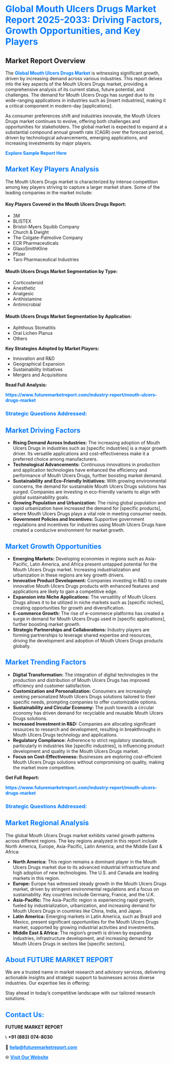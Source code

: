 <h1 style="color: #007BFF;">Global Mouth Ulcers Drugs Market Report 2025-2033: Driving Factors, Growth Opportunities, and Key Players</h1>

<section id="overview">
<h2>Market Report Overview</h2>
<p>The <a href="https://www.futuremarketreport.com/industry-report/mouth-ulcers-drugs-market" style="color: #007BFF; text-decoration: none;"><strong>Global Mouth Ulcers Drugs Market</strong></a> is witnessing significant growth, driven by increasing demand across various industries. This report delves into the key aspects of the Mouth Ulcers Drugs market, providing a comprehensive analysis of its current status, future potential, and challenges. The demand for Mouth Ulcers Drugs has surged due to its wide-ranging applications in industries such as [insert industries], making it a critical component in modern-day [applications].</p>
<p>As consumer preferences shift and industries innovate, the Mouth Ulcers Drugs market continues to evolve, offering both challenges and opportunities for stakeholders. The global market is expected to expand at a substantial compound annual growth rate (CAGR) over the forecast period, driven by technological advancements, emerging applications, and increasing investments by major players.</p>
</section>

<section id="overview">
<p><a href="https://www.futuremarketreport.com/request-sample/reportId=105907" style="color: #007BFF; text-decoration: none;"><strong>Explore Sample Report Here</strong></a></p>
</section>

<section id="key-players">
<h2 style="color: #007BFF;">Market Key Players Analysis</h2>
<p>The Mouth Ulcers Drugs market is characterized by intense competition among key players striving to capture a larger market share. Some of the leading companies in the market include:</p>
<h4>Key Players Covered in the Mouth Ulcers Drugs Report:</h4>
<ul><li>3M</li><li>BLISTEX</li><li>Bristol-Myers Squibb Company</li><li>Church &amp; Dwight</li><li>The Colgate-Palmolive Company</li><li>ECR Pharmaceuticals</li><li>GlaxoSmithKline</li><li>Pfizer</li><li>Taro Pharmaceutical Industries</li></ul>
<h4>Mouth Ulcers Drugs Market Segmentation by Type:</h4>
<ul><li>Corticosteroid</li><li>Anesthetic</li><li>Analgesic</li><li>Antihistamine</li><li>Antimicrobial</li></ul>

<h4>Mouth Ulcers Drugs Market Segmentation by Application:</h4>
<ul><li>Aphthous Stomatitis</li><li>Oral Lichen Planus</li><li>Others</li></ul>
<p><strong>Key Strategies Adopted by Market Players:</strong></p>
<ul>
<li>Innovation and R&D</li>
<li>Geographical Expansion</li>
<li>Sustainability Initiatives</li>
<li>Mergers and Acquisitions</li>
</ul>
</section>

<section>
<p><strong>Read Full Analysis: </strong></p><a href="https://www.futuremarketreport.com/industry-report/mouth-ulcers-drugs-market" style="color: #007BFF; text-decoration: none;"><strong>https://www.futuremarketreport.com/industry-report/mouth-ulcers-drugs-market</strong></a>
<h3 style="color: #007BFF;">Strategic Questions Addressed:</h3>
</section>

<section id="driving-factors">
<h2 style="color: #007BFF;">Market Driving Factors</h2>
<ul>
<li><strong>Rising Demand Across Industries:</strong> The increasing adoption of Mouth Ulcers Drugs in industries such as [specific industries] is a major growth driver. Its versatile applications and cost-effectiveness make it a preferred choice among manufacturers.</li>
<li><strong>Technological Advancements:</strong> Continuous innovations in production and application technologies have enhanced the efficiency and performance of Mouth Ulcers Drugs, further boosting market demand.</li>
<li><strong>Sustainability and Eco-Friendly Initiatives:</strong> With growing environmental concerns, the demand for sustainable Mouth Ulcers Drugs solutions has surged. Companies are investing in eco-friendly variants to align with global sustainability goals.</li>
<li><strong>Growing Population and Urbanization:</strong> The rising global population and rapid urbanization have increased the demand for [specific products], where Mouth Ulcers Drugs plays a vital role in meeting consumer needs.</li>
<li><strong>Government Policies and Incentives:</strong> Supportive government regulations and incentives for industries using Mouth Ulcers Drugs have created a conducive environment for market growth.</li>
</ul>
</section>

<section id="growth-opportunities">
<h2 style="color: #007BFF;">Market Growth Opportunities</h2>
<ul>
<li><strong>Emerging Markets:</strong> Developing economies in regions such as Asia-Pacific, Latin America, and Africa present untapped potential for the Mouth Ulcers Drugs market. Increasing industrialization and urbanization in these regions are key growth drivers.</li>
<li><strong>Innovative Product Development:</strong> Companies investing in R&D to create innovative Mouth Ulcers Drugs products with enhanced features and applications are likely to gain a competitive edge.</li>
<li><strong>Expansion into Niche Applications:</strong> The versatility of Mouth Ulcers Drugs allows it to be utilized in niche markets such as [specific niches], creating opportunities for growth and diversification.</li>
<li><strong>E-commerce Growth:</strong> The rise of e-commerce platforms has created a surge in demand for Mouth Ulcers Drugs used in [specific applications], further boosting market growth.</li>
<li><strong>Strategic Partnerships and Collaborations:</strong> Industry players are forming partnerships to leverage shared expertise and resources, driving the development and adoption of Mouth Ulcers Drugs products globally.</li>
</ul>
</section>

<section id="trending-factors">
<h2 style="color: #007BFF;">Market Trending Factors</h2>
<ul>
<li><strong>Digital Transformation:</strong> The integration of digital technologies in the production and distribution of Mouth Ulcers Drugs has improved efficiency and customer satisfaction.</li>
<li><strong>Customization and Personalization:</strong> Consumers are increasingly seeking personalized Mouth Ulcers Drugs solutions tailored to their specific needs, prompting companies to offer customizable options.</li>
<li><strong>Sustainability and Circular Economy:</strong> The push towards a circular economy has driven demand for recyclable and reusable Mouth Ulcers Drugs solutions.</li>
<li><strong>Increased Investment in R&D:</strong> Companies are allocating significant resources to research and development, resulting in breakthroughs in Mouth Ulcers Drugs technology and applications.</li>
<li><strong>Regulatory Compliance:</strong> Adherence to strict regulatory standards, particularly in industries like [specific industries], is influencing product development and quality in the Mouth Ulcers Drugs market.</li>
<li><strong>Focus on Cost-Effectiveness:</strong> Businesses are exploring cost-efficient Mouth Ulcers Drugs solutions without compromising on quality, making the market more competitive.</li>
</ul>
</section>

<section>
<p><strong>Get Full Report: </strong></p><a href="https://www.futuremarketreport.com/industry-report/mouth-ulcers-drugs-market" style="color: #007BFF; text-decoration: none;"><strong>https://www.futuremarketreport.com/industry-report/mouth-ulcers-drugs-market</strong></a>
<h3 style="color: #007BFF;">Strategic Questions Addressed:</h3>
</section>


<section id="regional-analysis">
<h2 style="color: #007BFF;">Market Regional Analysis</h2>
<p>The global Mouth Ulcers Drugs market exhibits varied growth patterns across different regions. The key regions analyzed in this report include North America, Europe, Asia-Pacific, Latin America, and the Middle East & Africa:</p>
<ul>
<li><strong>North America:</strong> This region remains a dominant player in the Mouth Ulcers Drugs market due to its advanced industrial infrastructure and high adoption of new technologies. The U.S. and Canada are leading markets in this region.</li>
<li><strong>Europe:</strong> Europe has witnessed steady growth in the Mouth Ulcers Drugs market, driven by stringent environmental regulations and a focus on sustainability. Key countries include Germany, France, and the U.K.</li>
<li><strong>Asia-Pacific:</strong> The Asia-Pacific region is experiencing rapid growth, fueled by industrialization, urbanization, and increasing demand for Mouth Ulcers Drugs in countries like China, India, and Japan.</li>
<li><strong>Latin America:</strong> Emerging markets in Latin America, such as Brazil and Mexico, present significant opportunities for the Mouth Ulcers Drugs market, supported by growing industrial activities and investments.</li>
<li><strong>Middle East & Africa:</strong> The region’s growth is driven by expanding industries, infrastructure development, and increasing demand for Mouth Ulcers Drugs in sectors like [specific sectors].</li>
</ul>
</section>

<footer>
<h2 style="color: #007BFF;">About FUTURE MARKET REPORT</h2>
<p>We are a trusted name in market research and advisory services, delivering actionable insights and strategic support to businesses across diverse industries. Our expertise lies in offering:</p>

<p>Stay ahead in today’s competitive landscape with our tailored research solutions.</p>

<h2 style="color: #007BFF;">Contact Us:</h2>
<p><strong>FUTURE MARKET REPORT</strong></p>
<p>📞 <strong>+91 (883) 074-8030</strong></p>
<p>📧 <strong><a href="mailto:help@futuremarketreport.com" style="color: #007BFF;">help@futuremarketreport.com</a></strong></p>
<p>🌐 <strong><a href="https://www.futuremarketreport.com/" style="color: #007BFF;">Visit Our Website</a></strong></p>
</footer>